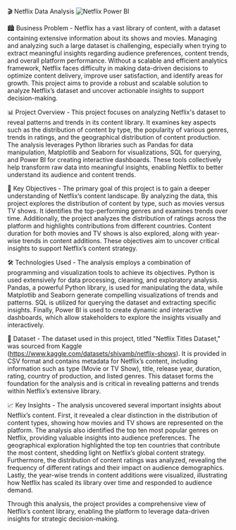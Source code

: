 🎬 Netflix Data Analysis
![Netflix Power BI](https://github.com/user-attachments/assets/0d8aec70-65c7-415f-b3e9-ec3846a2f12e)

🏙️ Business Problem - 
Netflix has a vast library of content, with a dataset containing extensive information about its shows and movies. Managing and analyzing such a large dataset is challenging, especially when trying to extract meaningful insights regarding audience preferences, content trends, and overall platform performance. Without a scalable and efficient analytics framework, Netflix faces difficulty in making data-driven decisions to optimize content delivery, improve user satisfaction, and identify areas for growth. This project aims to provide a robust and scalable solution to analyze Netflix’s dataset and uncover actionable insights to support decision-making.

📊 Project Overview - 
This project focuses on analyzing Netflix's dataset to reveal patterns and trends in its content library. It examines key aspects such as the distribution of content by type, the popularity of various genres, trends in ratings, and the geographical distribution of content production. The analysis leverages Python libraries such as Pandas for data manipulation, Matplotlib and Seaborn for visualizations, SQL for querying, and Power BI for creating interactive dashboards. These tools collectively help transform raw data into meaningful insights, enabling Netflix to better understand its audience and content trends.

🚀 Key Objectives - 
The primary goal of this project is to gain a deeper understanding of Netflix’s content landscape. By analyzing the data, this project explores the distribution of content by type, such as movies versus TV shows. It identifies the top-performing genres and examines trends over time. Additionally, the project analyzes the distribution of ratings across the platform and highlights contributions from different countries. Content duration for both movies and TV shows is also explored, along with year-wise trends in content additions. These objectives aim to uncover critical insights to support Netflix’s content strategy.

🛠️ Technologies Used - 
The analysis employs a combination of programming and visualization tools to achieve its objectives. Python is used extensively for data processing, cleaning, and exploratory analysis. Pandas, a powerful Python library, is used for manipulating the data, while Matplotlib and Seaborn generate compelling visualizations of trends and patterns. SQL is utilized for querying the dataset and extracting specific insights. Finally, Power BI is used to create dynamic and interactive dashboards, which allow stakeholders to explore the insights visually and interactively.

📂 Dataset - 
The dataset used in this project, titled "Netflix Titles Dataset," was sourced from Kaggle (https://www.kaggle.com/datasets/shivamb/netflix-shows). It is provided in CSV format and contains metadata for Netflix’s content, including information such as type (Movie or TV Show), title, release year, duration, rating, country of production, and listed genres. This dataset forms the foundation for the analysis and is critical in revealing patterns and trends within Netflix’s extensive library.

📈 Key Insights - 
The analysis uncovered several important insights about Netflix’s content. First, it revealed a clear distinction in the distribution of content types, showing how movies and TV shows are represented on the platform. The analysis also identified the top ten most popular genres on Netflix, providing valuable insights into audience preferences. The geographical exploration highlighted the top ten countries that contribute the most content, shedding light on Netflix’s global content strategy. Furthermore, the distribution of content ratings was analyzed, revealing the frequency of different ratings and their impact on audience demographics. Lastly, the year-wise trends in content additions were visualized, illustrating how Netflix has scaled its library over time and responded to audience demand.

Through this analysis, the project provides a comprehensive view of Netflix’s content library, enabling the platform to leverage data-driven insights for strategic decision-making.








